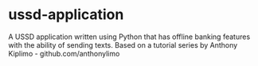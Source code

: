 # ussd-application
A USSD application written using Python that has offline banking features with the ability of sending texts. Based on a tutorial series by Anthony Kiplimo - github.com/anthonylimo
